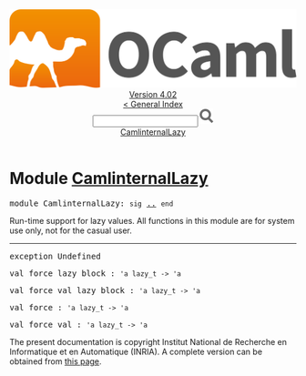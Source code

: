 <!-- ((! set title API !)) ((! set documentation !)) ((! set api !)) ((! set nobreadcrumb !)) -->
<div class="api"><header><nav class="toc brand"><a class="brand" href="https://ocaml.org/"><img src="colour-logo-gray.svg" class="svg" alt="OCaml"></a></nav><nav class="toc"><div class="toc_version"><a href="/docs" id="version-select">Version 4.02</a></div><a href="index.html">&lt; General Index</a><div class="api_search"><input type="text" name="apisearch" id="api_search" oninput="mySearch(false);" onkeypress="this.oninput();" onclick="this.oninput();" onpaste="this.oninput();">
<img src="search_icon.svg" alt="Search" class="svg" onclick="mySearch(false)"></div>
<div id="search_results"></div><div class="toc_title"><a href="#top">CamlinternalLazy</a></div><ul></ul></nav></header>

<h1>Module <a href="type_CamlinternalLazy.html">CamlinternalLazy</a></h1>

<pre><span class="keyword">module</span> CamlinternalLazy: <code class="code"><span class="keyword">sig</span></code> <a href="CamlinternalLazy.html">..</a> <code class="code"><span class="keyword">end</span></code></pre><div class="info module top">
Run-time support for lazy values.
    All functions in this module are for system use only, not for the
    casual user.<br>
</div>
<hr width="100%">

<pre><span id="EXCEPTIONUndefined"><span class="keyword">exception</span> Undefined</span></pre>

<pre><span id="VALforce_lazy_block"><span class="keyword">val</span> force_lazy_block</span> : <code class="type">'a lazy_t -&gt; 'a</code></pre>
<pre><span id="VALforce_val_lazy_block"><span class="keyword">val</span> force_val_lazy_block</span> : <code class="type">'a lazy_t -&gt; 'a</code></pre>
<pre><span id="VALforce"><span class="keyword">val</span> force</span> : <code class="type">'a lazy_t -&gt; 'a</code></pre>
<pre><span id="VALforce_val"><span class="keyword">val</span> force_val</span> : <code class="type">'a lazy_t -&gt; 'a</code></pre><div class="copyright">The present documentation is copyright Institut National de Recherche en Informatique et en Automatique (INRIA). A complete version can be obtained from <a href="http://caml.inria.fr/pub/docs/manual-ocaml/">this page</a>.</div></div>